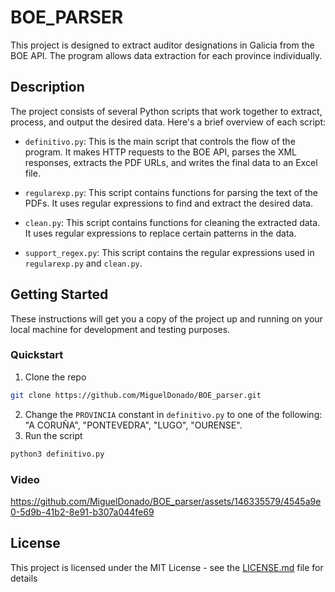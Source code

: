 # BOE_PARSER

This project is designed to extract auditor designations in Galicia from the BOE API. The program allows data extraction for each province individually.

## Description

The project consists of several Python scripts that work together to extract, process, and output the desired data. Here's a brief overview of each script:

- `definitivo.py`: This is the main script that controls the flow of the program. It makes HTTP requests to the BOE API, parses the XML responses, extracts the PDF URLs, and writes the final data to an Excel file.

- `regularexp.py`: This script contains functions for parsing the text of the PDFs. It uses regular expressions to find and extract the desired data.

- `clean.py`: This script contains functions for cleaning the extracted data. It uses regular expressions to replace certain patterns in the data.

- `support_regex.py`: This script contains the regular expressions used in `regularexp.py` and `clean.py`.

## Getting Started

These instructions will get you a copy of the project up and running on your local machine for development and testing purposes.

### Quickstart

1. Clone the repo
```bash
git clone https://github.com/MiguelDonado/BOE_parser.git
```

2. Change the `PROVINCIA` constant in `definitivo.py` to one of the following: "A CORUÑA", "PONTEVEDRA", "LUGO", "OURENSE".
3. Run the script
```bash
python3 definitivo.py
```
### Video
https://github.com/MiguelDonado/BOE_parser/assets/146335579/4545a9e0-5d9b-41b2-8e91-b307a044fe69

## License

This project is licensed under the MIT License - see the [LICENSE.md](LICENSE.md) file for details
